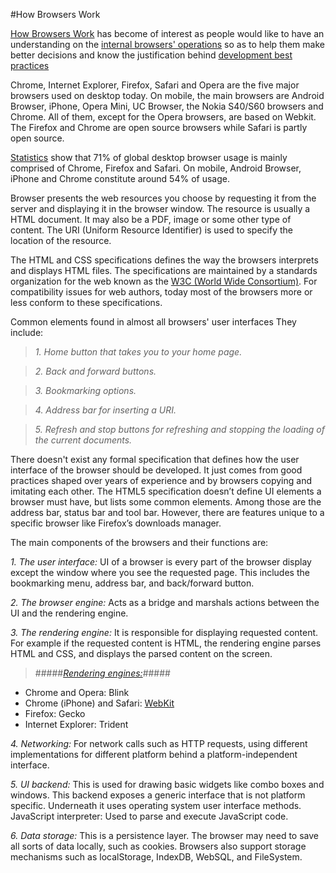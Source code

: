 #How Browsers Work

[How Browsers Work][1] has become of interest as people would like to have an understanding on the  [internal browsers' operations][2] so as to help them make better decisions and know the justification behind  [development best practices][3] 

Chrome, Internet Explorer, Firefox, Safari and Opera are the five major browsers used on desktop today. On mobile, the main browsers are Android Browser, iPhone, Opera Mini, UC Browser, the Nokia S40/S60 browsers and Chrome. All of them, except for the Opera browsers, are based on Webkit. The Firefox and Chrome are open source browsers while Safari is partly open source.

[Statistics][6] show that 71% of global desktop browser usage is mainly comprised of Chrome, Firefox and Safari. On mobile, Android Browser, iPhone and Chrome constitute around 54% of usage.

Browser presents the web resources you choose by requesting it from the server and displaying it in the browser window. The resource is usually a HTML document. It may also be a PDF, image or some other type of content. The URI (Uniform Resource Identifier) is used to specify the location of the resource.

The HTML and CSS specifications defines the way the browsers interprets and displays HTML files. The specifications are maintained by a standards organization for the web known as the [W3C (World Wide Consortium)][7].  For compatibility issues for web authors, today most of the browsers more or less conform to these specifications.

Common elements found in almost all browsers' user interfaces They include:

>*1. Home button that takes you to your home page.*

>*2. Back and forward buttons.*

>*3. Bookmarking options.*

>*4. Address bar for inserting a URI.*

>*5. Refresh and stop buttons for refreshing and stopping the loading of the current documents.*

There doesn't exist any formal specification that defines how the user interface of the browser should be developed. It just comes from good practices shaped over years of experience and by browsers copying and imitating each other. The HTML5 specification doesn’t define UI elements a browser must have, but lists some common elements. Among those are the address bar, status bar and tool bar. However, there are features unique to a specific browser like Firefox’s downloads manager.

The main components of the browsers and their functions are:

_1. The user interface:_ UI of a browser is every part of the browser display except the window where you see the requested page. This includes the bookmarking menu, address bar, and back/forward button.

_2. The browser engine:_ Acts as a bridge and marshals actions between the UI and the rendering engine.

_3. The rendering engine:_ It is responsible for displaying requested content. For example if the requested content is HTML, the rendering engine parses HTML and CSS, and displays the parsed content on the screen.
>#####*[Rendering engines:][4]*#####
 * Chrome and Opera: Blink
 * Chrome (iPhone) and Safari: [WebKit][5]
 * Firefox: Gecko
 * Internet Explorer: Trident

_4. Networking:_ For network calls such as HTTP requests, using different implementations for different platform behind a platform-independent interface.

_5. UI backend:_ This is used for drawing basic widgets like combo boxes and windows. This backend exposes a generic interface that is not platform specific. Underneath it uses operating system user interface methods.
JavaScript interpreter: Used to parse and execute JavaScript code.

_6. Data storage:_ This is a persistence layer. The browser may need to save all sorts of data locally, such as cookies. Browsers also support storage mechanisms such as localStorage, IndexDB, WebSQL, and FileSystem.


[1]: http://www.html5rocks.com/en/tutorials/internals/howbrowserswork/
[2]:http://www.html5rocks.com/en/tutorials/internals/howbrowserswork/#The_browser_main_functionality
[3]: https://vimeo.com/44182484
[4]: https://en.wikipedia.org/wiki/Web_browser_engine
[5]: http://www.webkit.org/
[6]: http://gs.statcounter.com/
[7]:http://www.w3.org/
